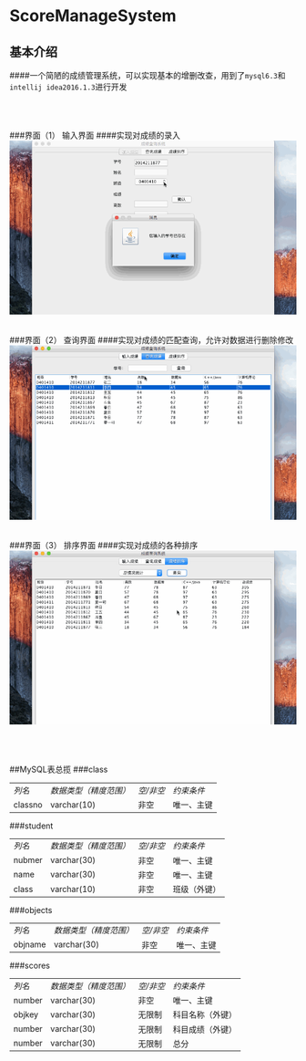# ScoreManageSystem

## 基本介绍
####一个简陋的成绩管理系统，可以实现基本的增删改查，用到了`mysql6.3`和`intellij idea2016.1.3`进行开发</br></br></br></br>

###界面（1） 输入界面
####实现对成绩的录入
![](https://github.com/Jim-Ryna/ScoreManageSystem/blob/master/input.gif)</br></br>

###界面（2） 查询界面
####实现对成绩的匹配查询，允许对数据进行删除修改
![](https://github.com/Jim-Ryna/ScoreManageSystem/blob/master/query.gif)</br></br>

###界面（3） 排序界面
####实现对成绩的各种排序
![](https://github.com/Jim-Ryna/ScoreManageSystem/blob/master/sort.gif)</br></br></br></br>

##MySQL表总揽
###class
<table>
<tbody>
<tr><td><em>列名</em></td><td><em>数据类型（精度范围）</em></td><td><em>空/非空</em></td><td><em>约束条件</em></td></tr>
<tr><td>classno</td><td>varchar(10)</td><td>非空</td><td>唯一、主键</td></tr>
</tbody>
</table>

###student
<table>
<tbody>
<tr><td><em>列名</em></td><td><em>数据类型（精度范围）</em></td><td><em>空/非空</em></td><td><em>约束条件</em></td></tr>
<tr><td>nubmer</td><td>varchar(30)</td><td>非空</td><td>唯一、主键</td></tr>
<tr><td>name</td><td>varchar(30)</td><td>非空</td><td>唯一、主键</td></tr>
<tr><td>class</td><td>varchar(10)</td><td>非空</td><td>班级（外键）</td></tr>
</tbody>
</table>

###objects
<table>
<tbody>
<tr><td><em>列名</em></td><td><em>数据类型（精度范围）</em></td><td><em>空/非空</em></td><td><em>约束条件</em></td></tr>
<tr><td>objname</td><td>varchar(30)</td><td>非空</td><td>唯一、主键</td></tr>
</tbody>
</table>

###scores
<table>
<tbody>
<tr><td><em>列名</em></td><td><em>数据类型（精度范围）</em></td><td><em>空/非空</em></td><td><em>约束条件</em></td></tr>
<tr><td>number</td><td>varchar(30)</td><td>非空</td><td>唯一、主键</td></tr>
<tr><td>objkey</td><td>varchar(30)</td><td>无限制</td><td>科目名称（外键）</td></tr>
<tr><td>number</td><td>varchar(30)</td><td>无限制</td><td>科目成绩（外键）</td></tr>
<tr><td>number</td><td>varchar(30)</td><td>无限制</td><td>总分</td></tr>
</tbody>
</table>
